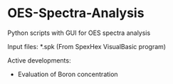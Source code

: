 # OES-Spectra-Analysis

Python scripts with GUI for OES spectra analysis

Input files: 
*.spk (From SpexHex VisualBasic program)

Active developments:
- Evaluation of Boron concentration

